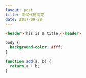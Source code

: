 ```yaml
---
layout: post
title: 测试代码高亮
date: 2017-09-28
---
```


```html
<header>This is a title.</header>
```

```css
body {
  background-color: #fff;
}
```

```javascript
function add(a, b) {
  return a + b;
}
```